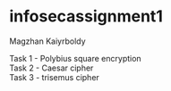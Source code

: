# infosecassignment1
Magzhan Kaiyrboldy

Task 1 - Polybius square encryption <br>
Task 2 - Caesar cipher <br>
Task 3 - trisemus cipher
